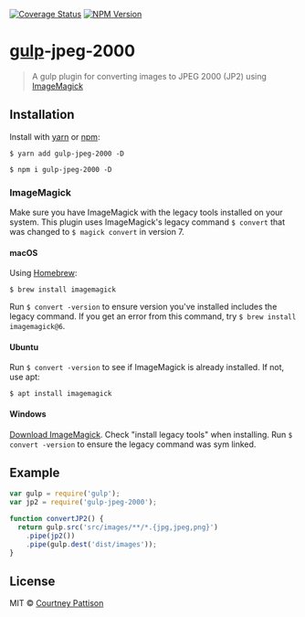 [![Coverage Status][coveralls-img]][coveralls-url] [![NPM Version][npm-img]][npm-url]
# [gulp][gulp-url]-jpeg-2000
> A gulp plugin for converting images to JPEG 2000 (JP2) using [ImageMagick][imagemagick-url]

## Installation
Install with [yarn][yarn-url] or [npm][npm-home-url]:
```
$ yarn add gulp-jpeg-2000 -D
```
```
$ npm i gulp-jpeg-2000 -D
```

### ImageMagick
Make sure you have ImageMagick with the legacy tools installed on your system. This plugin uses ImageMagick's legacy command `$ convert` that was changed to `$ magick convert` in version 7. 

#### macOS
Using [Homebrew][brew-url]:
```
$ brew install imagemagick
```
Run `$ convert -version` to ensure version you've installed includes the legacy command. If you get an error from this command, try `$ brew install imagemagick@6`.

#### Ubuntu
Run `$ convert -version` to see if ImageMagick is already installed. If not, use apt:
```
$ apt install imagemagick
```

#### Windows
[Download ImageMagick][imagemagick-download-url]. Check "install legacy tools" when installing.
Run `$ convert -version` to ensure the legacy command was sym linked.

## Example
```.js
var gulp = require('gulp');
var jp2 = require('gulp-jpeg-2000');

function convertJP2() {
  return gulp.src('src/images/**/*.{jpg,jpeg,png}')
    .pipe(jp2())
    .pipe(gulp.dest('dist/images'));
}
```

## License

MIT © [Courtney Pattison](https://courtneypattison.com/)

[brew-url]: https://brew.sh/

[coveralls-img]: https://img.shields.io/coveralls/github/courtneypattison/gulp-jpeg-2000.svg
[coveralls-url]: https://coveralls.io/github/courtneypattison/gulp-jpeg-2000

[imagemagick-url]: https://www.imagemagick.org
[imagemagick-download-url]: https://www.imagemagick.org/script/download.php

[gulp-url]: https://github.com/gulpjs/gulp

[npm-home-url]: https://www.npmjs.com/

[npm-img]: https://img.shields.io/npm/v/gulp-jpeg-2000.svg
[npm-url]: https://www.npmjs.com/package/gulp-jpeg-2000

[travis-img]: https://img.shields.io/travis/courtneypattison/gulp-jpeg-2000.svg
[travis-url]: https://travis-ci.org/courtneypattison/gulp-jpeg-2000

[yarn-url]: https://yarnpkg.com/
